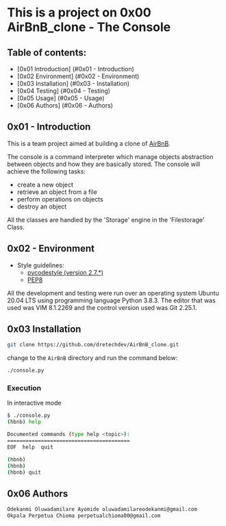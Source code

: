 # This is a project on 0x00 AirBnB_clone - The Console

## Table of contents:

* [0x01 Introduction] (#0x01 - Introduction)
* [0x02 Environment] (#0x02 - Environment)
* [0x03 Installation] (#0x03 - Installation)
* [0x04 Testing] (#0x04 - Testing)
* [0x05 Usage] (#0x05 - Usage)
* [0x06 Authors] (#0x06 - Authors)

## 0x01 - Introduction
This is a team project aimed at building a clone of [AirBnB](https://www.airbnb.com/).

The console is a command interpreter which manage objects abstraction between objects and how they are basically stored. The console will achieve the following tasks:

* create a new object
* retrieve an object from a file
* perform operations on objects
* destroy an object

All the classes are handled by the 'Storage' engine in the 'Filestorage' Class.

## 0x02 - Environment

<!-- ubuntu -->
<!-- Style guidelines -->
* Style guidelines:
    * [pycodestyle (version 2.7.*)](https://pypi.org/project/pycodestyle/)
    * [PEP8](https://pep8.org)

All the development and testing were run over an operating system Ubuntu 20.04 LTS using programming language Python 3.8.3. The editor that was used was VIM 8.1.2269 and the control version used was Git 2.25.1.

## 0x03 Installation

```bash
git clone https://github.com/dretechdev/AirBnB_clone.git
```

change to the `AirBnB` directory and run the command below:

```bash
./console.py
```

### Execution

In interactive mode

```bash
$ ./console.py
(hbnb) help

Documented commands (type help <topic>):
========================================
EOF  help  quit

(hbnb)
(hbnb)
(hbnb) quit
```

## 0x06 Authors

```bash
Odekanmi Oluwadamilare Ayomide oluwadamilareodekanmi@gmail.com
Okpala Perpetua Chioma perpetualchioma00@gmail.com
